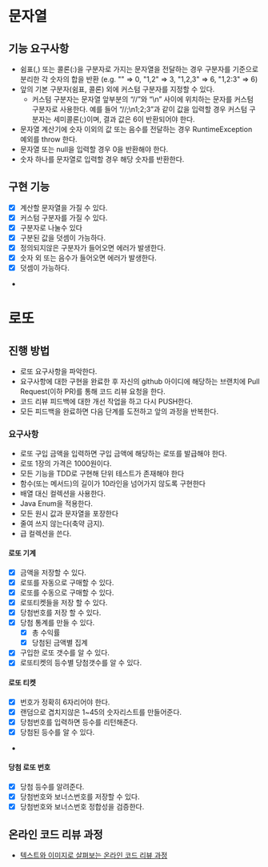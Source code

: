 # 문자열
## 기능 요구사항
 - 쉼표(,) 또는 콜론(:)을 구분자로 가지는 문자열을 전달하는 경우 구분자를 기준으로 분리한 각 숫자의 합을 반환 (e.g. "" => 0, "1,2" => 3, "1,2,3" => 6, "1,2:3" => 6)
 - 앞의 기본 구분자(쉼표, 콜론) 외에 커스텀 구분자를 지정할 수 있다. 
     - 커스텀 구분자는 문자열 앞부분의 “//”와 “\n” 사이에 위치하는 문자를 커스텀 구분자로 사용한다. 예를 들어 “//;\n1;2;3”과 같이 값을 입력할 경우 커스텀 구분자는 세미콜론(;)이며, 결과 값은 6이 반환되어야 한다.
 - 문자열 계산기에 숫자 이외의 값 또는 음수를 전달하는 경우 RuntimeException 예외를 throw 한다.
 - 문자열 또는 null을 입력할 경우 0을 반환해야 한다.
 - 숫자 하나를 문자열로 입력할 경우 해당 숫자를 반환한다.

## 구현 기능
 - [x] 계산할 문자열을 가질 수 있다.
 - [x] 커스텀 구분자를 가질 수 있다.
 - [x] 구분자로 나눌수 있다
 - [x] 구분된 값을 덧셈이 가능하다.
 - [x] 정의되지않은 구분자가 들어오면 에러가 발생한다.
 - [x] 숫자 외 또는 음수가 들어오면 에러가 발생한다.
 - [x] 덧셈이 가능하다.
 -  

# 로또
## 진행 방법
* 로또 요구사항을 파악한다.
* 요구사항에 대한 구현을 완료한 후 자신의 github 아이디에 해당하는 브랜치에 Pull Request(이하 PR)를 통해 코드 리뷰 요청을 한다.
* 코드 리뷰 피드백에 대한 개선 작업을 하고 다시 PUSH한다.
* 모든 피드백을 완료하면 다음 단계를 도전하고 앞의 과정을 반복한다.


### 요구사항
- 로또 구입 금액을 입력하면 구입 금액에 해당하는 로또를 발급해야 한다.
- 로또 1장의 가격은 1000원이다.
- 모든 기능을 TDD로 구현해 단위 테스트가 존재해야 한다
- 함수(또는 메서드)의 길이가 10라인을 넘어가지 않도록 구현한다
- 배열 대신 컬렉션을 사용한다.
- Java Enum을 적용한다.
- 모든 원시 값과 문자열을 포장한다
- 줄여 쓰지 않는다(축약 금지).
- 급 컬렉션을 쓴다.

#### 로또 기계
- [x] 금액을 저장할 수 있다.
- [X] 로또를 자동으로 구매할 수 있다.
- [X] 로또를 수동으로 구매할 수 있다.
- [X] 로또티켓들을 저장 할 수 있다.
- [X] 당첨번호를 저장 할 수 있다.
- [X] 당첨 통계를 만들 수 있다.
   - [X] 총 수익률
   - [X] 당첨된 금액별 집계
- [X] 구입한 로또 갯수를 알 수 있다. 
- [x] 로또티켓의 등수별 당첨갯수를 알 수 있다.

#### 로또 티켓
- [x] 번호가 정확히 6자리어야 한다.
- [x] 랜덤으로 겹치지않은 1~45의 숫자리스트를 만들어준다.
- [x] 당첨번호를 입력하면 등수를 리턴해준다.
- [x] 당첨된 등수를 알 수 있다.
- 
#### 당첨 로또 번호
- [X] 당첨 등수를 알려준다.
- [X] 당첨번호와 보너스번호를 저장할 수 있다.
- [X] 당첨번호와 보너스번호 정합성을 검증한다.

## 온라인 코드 리뷰 과정
* [텍스트와 이미지로 살펴보는 온라인 코드 리뷰 과정](https://github.com/next-step/nextstep-docs/tree/master/codereview)